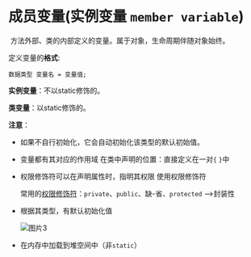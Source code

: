 # 成员变量(实例变量 `member variable`)

​	方法外部、类的内部定义的变量。属于对象，生命周期伴随对象始终。

 定义变量的**格式**:

```
数据类型 变量名 = 变量值;
```

**实例变量**：不以static修饰的。

**类变量**：以static修饰的。

**注意**：

* 如果不自行初始化，它会自动初始化该类型的默认初始值。

* 变量都有其对应的作用域
  在类中声明的位置：直接定义在一对`{` `}`中

* 权限修饰符可以在声明属性时，指明其权限 使用权限修饰符

  常用的[权限修饰符](../../Advanced/Object_Oriented/Keyword/README.md)：`private`、`public`、缺-省、`protected`  -->封装性

* 根据其类型，有默认初始化值

  ![图片3](https://cdn.jsdelivr.net/gh/letengzz/Two-C@main/img/Java/202207222133532.png)

* 在内存中加载到堆空间中（非`static`）
